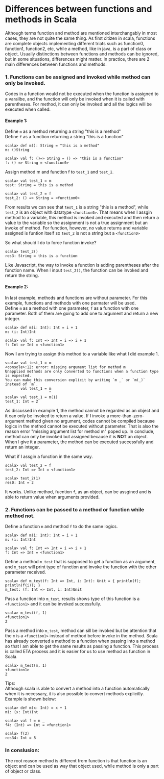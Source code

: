 # Differences between functions and methods in Scala

Although terms function and method are mentioned interchangably in most cases, they are not quite the same thing. As first citizen in scala, functions are complete objects implementing different triats such as function0, function1, function2, etc, while a method, like in java, is a part of class or object. Usually distinctions between functions and methods can be ignored, but in some situations, differences might matter. In practice, there are 2 main differences between functions and methods.

### 1. Functions can be assigned and invoked while method can only be invoked. 
Codes in a function would not be executed when the function is assigned to a varailbe, and the function will only be invoked when it is called with parentheses. For method, it can only be invoked and all the logics will be executed when called.

#### Example 1: 
Define `m` as a method returning a string "this is a method"  
Define `f` as a function returning a string "this is a function"
```
scala> def m(): String = "this is a method"
m: ()String

scala> val f: ()=> String = () => "this is a function"
f: () => String = <function0>
```
Assign method m and function f to `test_1` and `test_2`.
```
scala> val test_1 = m
test: String = this is a method

scala> val test_2 = f
test_2: () => String = <function0>
```
From results we can see that `test_1` is a string "this is a method", while `test_2` is an object with datatype `<function0>`. That means when I assgin method to a variable, this method is invoked and executed and then return a value to the variable so the assignment is not a true assignment but an invoke of method. For function, however, no value returns and variable assigned is funtion itself so `test_2` is not a string but a `<function0>`  

So what should I do to force function invoke?
```
scala> test_2()
res3: String = this is a function
```
Like Javascript, the way to invoke a function is adding parentheses after the function name. When I input `test_2()`, the function can be invoked and return the string.

#### Example 2:
In last example, methods and functions are without parameter. For this example, functions and methods with one parmater will be used.  
Define `m` as a method with one parameter, `f` as a function with one parameter. Both of them are going to add one to argument and return a new integer.
```
scala> def m(i: Int): Int = i + 1
m: (i: Int)Int

scala> val f: Int => Int = i => i + 1
f: Int => Int = <function1>
```
Now I am trying to assign this method to a variable like what I did example 1.
```
scala> val test_1 = m
<console>:12: error: missing argument list for method m
Unapplied methods are only converted to functions when a function type is expected.
You can make this conversion explicit by writing `m _` or `m(_)` instead of `m`.
       val test_1 = m
                    ^
scala> val test_1 = m(1)
test_1: Int = 2
```
As discussed in example 1, the method cannot be regarded as an object and it can only be invoked to return a value. If I invoke a more-than-zero-argument method given no argument, codes cannot be compiled because logics in the method cannot be executed without parameter. That is also the reason error "missing argument list for method m" poped up. In conclude, method can only be invoked but assigned because it is <b>NOT</b> an object. When I give it a parameter, the method can be executed successfully and return an integer.  

What if I assgin a function in the same way.
```
scala> val test_2 = f
test_2: Int => Int = <function1>

scala> test_2(1)
res0: Int = 2
```
It works. Unlike method, fucntion `f`, as an object, can be assgined and is able to return value when arguments provided.

### 2. Functions can be passed to a method or function while method not.
Define a function `m` and method `f` to do the same logics.
```
scala> def m(i: Int): Int = i + 1
m: (i: Int)Int

scala> val f: Int => Int = i => i + 1
f: Int => Int = <function1>
```

Define a method `m_test` that is supposed to get a function as an argument, and `m_test` will print type of function and invoke the function with the other parameter received.
```
scala> def m_test(f: Int => Int, i: Int): Unit = { println(f); println(f(i)); }
m_test: (f: Int => Int, i: Int)Unit
```
Pass a function into `m_test`, results shows type of this function is a `<function1>` and it can be invoked successfully.
```
scala> m_test(f, 1)
<function1>
2
```
Pass a method into `m_test`, method can sill be invoked but be attention that the `m` is a `<function1>` instead of method before invoke in the method. Scala has already converted a method to a function when passing into a method so that I am able to get the same results as passing a function. This process is called ETA process and it is easier for us to use method as function in Scala.
```
scala> m_test(m, 1)
<function1>
2
```

Tips:  
Although scala is able to convert a method into a function automatically when it is necessary, it is also possible to convert methods explicitly. Example is shown below:
```
scala> def m(x: Int) = x + 1
m1: (x: Int)Int

scala> val f = m _
f4: (Int) => Int = <function1>

scala> f(2)
res34: Int = 8
```
### In conslusion:
The root reason method is different from function is that function is an object and can be used as way that object used, while method is only a part of object or class.
